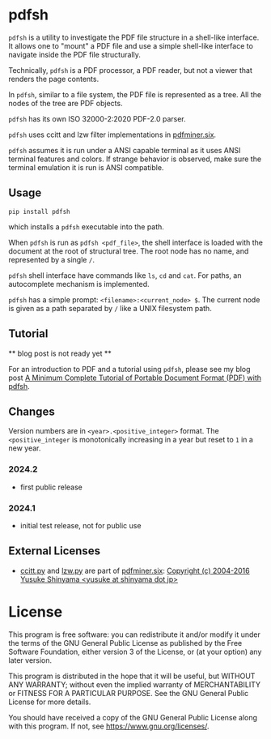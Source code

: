 # pdfsh

`pdfsh` is a utility to investigate the PDF file structure in a shell-like interface. It allows one to "mount" a PDF file and use a simple shell-like interface to navigate inside the PDF file structurally.

Technically, `pdfsh` is a PDF processor, a PDF reader, but not a viewer that renders the page contents.

In `pdfsh`, similar to a file system, the PDF file is represented as a tree. All the nodes of the tree are PDF objects.

`pdfsh` has its own ISO 32000-2:2020 PDF-2.0 parser.

`pdfsh` uses ccitt and lzw filter implementations in [pdfminer.six](https://github.com/pdfminer/pdfminer.six). 

`pdfsh` assumes it is run under a ANSI capable terminal as it uses ANSI terminal features and colors. If strange behavior is observed, make sure the terminal emulation it is run is ANSI compatible.

## Usage

```
pip install pdfsh
```

which installs a `pdfsh` executable into the path.

When `pdfsh` is run as `pdfsh <pdf_file>`, the shell interface is loaded with the document at the root of structural tree. The root node has no name, and represented by a single `/`.

`pdfsh` shell interface have commands like `ls`, `cd` and `cat`. For paths, an autocomplete mechanism is implemented.

`pdfsh` has a simple prompt: `<filename>:<current_node> $`. The current node is given as a path separated by `/` like a UNIX filesystem path.

## Tutorial

** blog post is not ready yet **

For an introduction to PDF and a tutorial using `pdfsh`, please see my blog post [A Minimum Complete Tutorial of Portable Document Format (PDF) with pdfsh](https://metebalci.com/blog/a-minimum-complete-tutorial-of-pdf-with-pdfsh/).

## Changes

Version numbers are in `<year>.<positive_integer>` format. The `<positive_integer` is monotonically increasing in a year but reset to `1` in a new year.

### 2024.2
- first public release

### 2024.1
- initial test release, not for public use

## External Licenses

- [ccitt.py](pdfminer/ccitt.py) and [lzw.py](pdfminer/lzw.py) are part of [pdfminer.six](https://github.com/pdfminer/pdfminer.six): [Copyright (c) 2004-2016  Yusuke Shinyama \<yusuke at shinyama dot jp\>](LICENSE.pdfminer.six)

# License

This program is free software: you can redistribute it and/or modify
it under the terms of the GNU General Public License as published by
the Free Software Foundation, either version 3 of the License, or
(at your option) any later version.

This program is distributed in the hope that it will be useful,
but WITHOUT ANY WARRANTY; without even the implied warranty of
MERCHANTABILITY or FITNESS FOR A PARTICULAR PURPOSE.  See the
GNU General Public License for more details.

You should have received a copy of the GNU General Public License
along with this program.  If not, see <https://www.gnu.org/licenses/>.
